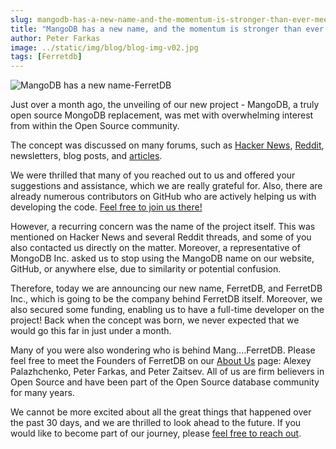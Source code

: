 ```yaml
---
slug: mangodb-has-a-new-name-and-the-momentum-is-stronger-than-ever-meet-ferretdb
title: "MangoDB has a new name, and the momentum is stronger than ever. Meet FerretDB!"
author: Peter Farkas
image: ../static/img/blog/blog-img-v02.jpg
tags: [Ferretdb]
---
```


![MangoDB has a new name-FerretDB](../static/img/blog/blog-img-v02.jpg)

<!--truncate-->

Just over a month ago, the unveiling of our new project - MangoDB, a truly open source MongoDB replacement, was met with overwhelming interest from within the Open Source community.

The concept was discussed on many forums, such as [Hacker News](https://news.ycombinator.com/item?id=29071623), [Reddit](https://www.reddit.com/r/programming/comments/qlyalj/mangodb_a_truly_open_source_mongodb_alternative/), newsletters, blog posts, and [articles](https://dev.to/yugabyte/open-sourcemongodb-api-to-yugabytedb-with-mangodb-proxy-22ka).

We were thrilled that many of you reached out to us and offered your suggestions and assistance, which we are really grateful for.
Also, there are already numerous contributors on GitHub who are actively helping us with developing the code.
[Feel free to join us there!](https://github.com/FerretDB/FerretDB)

However, a recurring concern was the name of the project itself.
This was mentioned on Hacker News and several Reddit threads, and some of you also contacted us directly on the matter.
Moreover, a representative of MongoDB Inc. asked us to stop using the MangoDB name on our website, GitHub, or anywhere else, due to similarity or potential confusion.

Therefore, today we are announcing our new name, FerretDB, and FerretDB Inc., which is going to be the company behind FerretDB itself.
Moreover, we also secured some funding, enabling us to have a full-time developer on the project!
Back when the concept was born, we never expected that we would go this far in just under a month.

Many of you were also wondering who is behind Mang….FerretDB.
Please feel free to meet the Founders of FerretDB on our [About Us](https://www.ferretdb.io/about-1/) page: Alexey Palazhchenko, Peter Farkas, and Peter Zaitsev.
All of us are firm believers in Open Source and have been part of the Open Source database community for many years.

We cannot be more excited about all the great things that happened over the past 30 days, and we are thrilled to look ahead to the future.
If you would like to become part of our journey, please [feel free to reach out](https://www.ferretdb.io/contact/).

